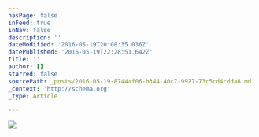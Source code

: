 ```yaml
---
hasPage: false
inFeed: true
inNav: false
description: ''
dateModified: '2016-05-19T20:08:35.036Z'
datePublished: '2016-05-19T22:28:51.642Z'
title: ''
author: []
starred: false
sourcePath: _posts/2016-05-19-8744af06-b344-40c7-9927-73c5cd4cdda8.md
_context: 'http://schema.org'
_type: Article

---
```

![](https://the-grid-user-content.s3-us-west-2.amazonaws.com/f1f5a8d8-f0be-43b9-a141-ab95cecd06d3.jpg)